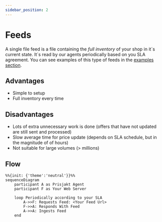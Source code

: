 ```yaml
---
sidebar_position: 2
---
```


# Feeds

A single file feed is a file containing the *full inventory* of your shop in it´s current state. It´s read by our agents periodically based on you SLA agreement. You can see examples of this type of feeds in the [examples section](/docs/examples).

## Advantages

- Simple to setup
- Full inventory every time

## Disadvantages

- Lots of extra unnecessary work is done (offers that have not updated are still sent and processed)
- Slow average time for price update (depends on SLA schedule, but in the magnitude of of hours)
- Not suitable for large volumes (> millions)

## Flow

```mermaid
%%{init: {'theme':'neutral'}}%%
sequenceDiagram
    participant A as Prisjakt Agent
    participant F as Your Web Server

    loop Periodically according to your SLA
        A->>F: Requests Feed: <Your Feed Url>
        F->>A: Responds With Feed
        A->>A: Ingests Feed
    end
```